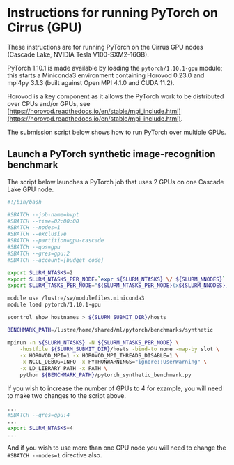 Instructions for running PyTorch on Cirrus (GPU)
================================================

These instructions are for running PyTorch on the Cirrus GPU nodes (Cascade Lake, NVIDIA Tesla V100-SXM2-16GB).

PyTorch 1.10.1 is made available by loading the `pytorch/1.10.1-gpu` module; this starts a Miniconda3 environment
containing Horovod 0.23.0 and mpi4py 3.1.3 (built against Open MPI 4.1.0 and CUDA 11.2).

Horovod is a key component as it allows the PyTorch work to be distributed over CPUs and/or GPUs,
see [https://horovod.readthedocs.io/en/stable/mpi_include.html](https://horovod.readthedocs.io/en/stable/mpi_include.html).

The submission script below shows how to run PyTorch over multiple GPUs.


Launch a PyTorch synthetic image-recognition benchmark
------------------------------------------------------

The script below launches a PyTorch job that uses 2 GPUs on one Cascade Lake GPU node.


```bash
#!/bin/bash

#SBATCH --job-name=hvpt
#SBATCH --time=02:00:00
#SBATCH --nodes=1
#SBATCH --exclusive
#SBATCH --partition=gpu-cascade
#SBATCH --qos=gpu
#SBATCH --gres=gpu:2
#SBATCH --account=[budget code]

export SLURM_NTASKS=2
export SLURM_NTASKS_PER_NODE=`expr ${SLURM_NTASKS} \/ ${SLURM_NNODES}`
export SLURM_TASKS_PER_NODE="${SLURM_NTASKS_PER_NODE}(x${SLURM_NNODES})"

module use /lustre/sw/modulefiles.miniconda3
module load pytorch/1.10.1-gpu

scontrol show hostnames > ${SLURM_SUBMIT_DIR}/hosts

BENCHMARK_PATH=/lustre/home/shared/ml/pytorch/benchmarks/synthetic

mpirun -n ${SLURM_NTASKS} -N ${SLURM_NTASKS_PER_NODE} \
    -hostfile ${SLURM_SUBMIT_DIR}/hosts -bind-to none -map-by slot \
    -x HOROVOD_MPI=1 -x HOROVOD_MPI_THREADS_DISABLE=1 \
    -x NCCL_DEBUG=INFO -x PYTHONWARNINGS="ignore::UserWarning" \
    -x LD_LIBRARY_PATH -x PATH \
    python ${BENCHMARK_PATH}/pytorch_synthetic_benchmark.py
```


If you wish to increase the number of GPUs to 4 for example, you will need to make
two changes to the script above.

```bash
...
#SBATCH --gres=gpu:4
...
export SLURM_NTASKS=4
...
```

And if you wish to use more than one GPU node you will need to change
the `#SBATCH --nodes=1` directive also.